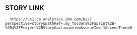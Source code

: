## STORY LINK
     
      https://us1.ca.analytics.ibm.com/bi/?perspective=story&pathRef=.my_folders%2FSprint%2B-%2B4%2FProject%2BStory&action=view&sceneId=-1&sceneTime=0     
